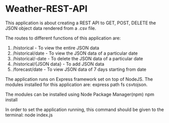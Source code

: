 # Weather-REST-API

This application is about creating a REST API to GET, POST, DELETE the JSON object data rendered from a .csv file.

The routes to different functions of this application are:
1. /historical - To view the entire JSON data
2. /historical/date - To view the JSON data of a particular date
3. /historical/-date - To delete the JSON data of a particular date
4. /historical/{JSON data} - To add JSON data
5. /forecast/date - To view JSON data of 7 days starting from date

The application runs on Express framework set on top of NodeJS.
The modules installed for this application are: express path fs csvtojson.

The modules can be installed using Node Package Manager(npm) npm install

In order to set the application running, this command should be given to the terminal: node index.js


